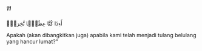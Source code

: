 ##### 11

<span class="ayah">أَءِذَا كُنَّا عِظَٰمًۭا نَّخِرَةًۭ</span>

<span class="ayah_translation">Apakah (akan dibangkitkan juga) apabila kami telah menjadi tulang belulang yang hancur lumat?"</span>
